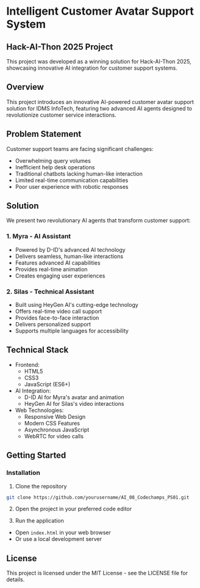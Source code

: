 # Intelligent Customer Avatar Support System
## Hack-AI-Thon 2025 Project
This project was developed as a winning solution for Hack-AI-Thon 2025, showcasing innovative AI integration for customer support systems.

## Overview
This project introduces an innovative AI-powered customer avatar support solution for IDMS InfoTech, featuring two advanced AI agents designed to revolutionize customer service interactions.

## Problem Statement
Customer support teams are facing significant challenges:
- Overwhelming query volumes
- Inefficient help desk operations
- Traditional chatbots lacking human-like interaction
- Limited real-time communication capabilities
- Poor user experience with robotic responses

## Solution
We present two revolutionary AI agents that transform customer support:

### 1. Myra - AI Assistant
- Powered by D-ID's advanced AI technology
- Delivers seamless, human-like interactions
- Features advanced AI capabilities
- Provides real-time animation
- Creates engaging user experiences

### 2. Silas - Technical Assistant
- Built using HeyGen AI's cutting-edge technology
- Offers real-time video call support
- Provides face-to-face interaction
- Delivers personalized support
- Supports multiple languages for accessibility

## Technical Stack
- Frontend:
  - HTML5
  - CSS3
  - JavaScript (ES6+)
- AI Integration:
  - D-ID AI for Myra's avatar and animation
  - HeyGen AI for Silas's video interactions
- Web Technologies:
  - Responsive Web Design
  - Modern CSS Features
  - Asynchronous JavaScript
  - WebRTC for video calls

## Getting Started

### Installation
1. Clone the repository
```bash
git clone https://github.com/yourusername/AI_08_Codechamps_PS01.git
```

2. Open the project in your preferred code editor

3. Run the application
- Open `index.html` in your web browser
- Or use a local development server

## License
This project is licensed under the MIT License - see the LICENSE file for details.





